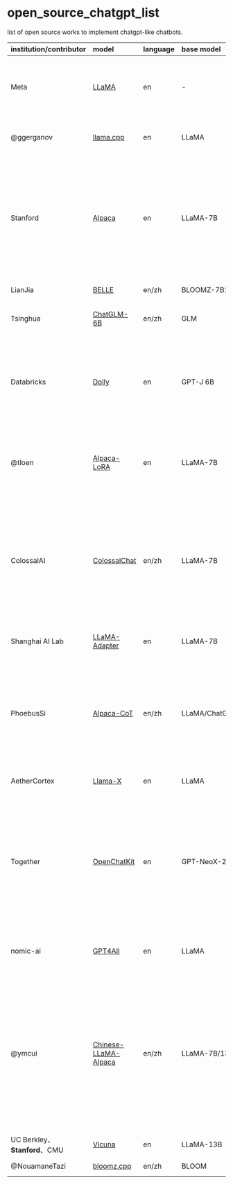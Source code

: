 # open_source_chatgpt_list

list of open source works to implement chatgpt-like chatbots.

| institution/contributor             | model                                                                                      | language | base model          | main feature                                                                                                                                                                                                                                                                                                                                                               |
| :---------------------------------- | :----------------------------------------------------------------------------------------- | -------- | :------------------ | :------------------------------------------------------------------------------------------------------------------------------------------------------------------------------------------------------------------------------------------------------------------------------------------------------------------------------------------------------------------------- |
| Meta                                | [LLaMA](https://github.com/facebookresearch/llama)                                            | en       | -                   | LLaMA-13B outperforms GPT-3(175B) and LLaMA-65B is competitive to PaLM-540M.<br />Base model for most follow-up works.                                                                                                                                                                                                                                                     |
| @ggerganov                          | [llama.cpp](https://github.com/ggerganov/llama.cpp)                                           | en       | LLaMA               | c/cpp implement of llama and some other models, using quantization.                                                                                                                                                                                                                                                                                                       |
| Stanford                            | [Alpaca](https://github.com/tatsu-lab/stanford_alpaca)                                        | en       | LLaMA-7B            | use 52K instruction-following data generated by Self-Instructt techniques to fine-utne 7B LLaMA,<br /> the resulting model,  Alpaca, behaves similarly to the `text-davinci-003` model on the Self-Instruct instruction-following evaluation suite.<br />Alpaca has inspired many follow-up models.                                                                 |
| LianJia                             | [BELLE](https://github.com/LianjiaTech/BELLE)                                                 | en/zh    | BLOOMZ-7B1-mt       | maybe the first Chinese model to follow Alpaca.                                                                                                                                                                                                                                                                                                                            |
| Tsinghua                            | [ChatGLM-6B](https://github.com/THUDM/ChatGLM-6B)                                             | en/zh    | GLM                 | well-known Chinese model, in chat mode, and can run on single GPU.                                                                                                                                                                                                                                                                                                         |
| Databricks                          | [Dolly](https://github.com/databrickslabs/dolly)                                              | en       | GPT-J 6B            | use Alpaca data to fine-tune a 2-year-old model: GPT-J, which exhibits surprisingly high quality<br /> instruction following behavior not characteristic of the foundation model on which it is based.                                                                                                                                                                    |
| @tloen                              | [Alpaca-LoRA](https://github.com/tloen/alpaca-lora)                                           | en       | LLaMA-7B            | trained within hours on a single RTX 4090,<br />reproducing the [Stanford Alpaca](https://github.com/tatsu-lab/stanford_alpaca) results using [low-rank adaptation (LoRA)](https://arxiv.org/pdf/2106.09685.pdf),<br />and can run on a Raspberry pi.                                                                                                                           |
| ColossalAI                          | [ColossalChat](https://github.com/hpcaitech/ColossalAI/blob/main/applications/Chat/README.md) | en/zh    | LLaMA-7B            | provides a unified large language model framework, including:<br />Supervised datasets collection<br />Supervised instructions fine-tuning<br />Reward model training<br />RLHF<br />Quantization inference<br />Fast model deploying<br />Perfectly integrated with the Hugging Face ecosystem                                                                            |
| Shanghai AI Lab                     | [LLaMA-Adapter](https://github.com/ZrrSkywalker/LLaMA-Adapter)                                | en       | LLaMA-7B            | Fine-tuning LLaMA to follow instructions within 1 Hour and 1.2M Parameters                                                                                                                                                                                                                                                                                                 |
| PhoebusSi                           | [Alpaca-CoT](https://github.com/PhoebusSi/Alpaca-CoT)                                         | en/zh    | LLaMA/ChatGLM/BLOOM | extend CoT data to Alpaca to boost its reasoning ability.<br />aims to build an instruction finetuning (IFT) platform with extensive instruction collection (especially the CoT datasets)<br /> and a unified interface for various large language models.                                                                                                                 |
| AetherCortex                        | [Llama-X](https://github.com/AetherCortex/Llama-X)                                            | en       | LLaMA               | Open Academic Research on Improving LLaMA to SOTA LLM                                                                                                                                                                                                                                                                                                                      |
| Together                            | [OpenChatKit](https://github.com/togethercomputer/OpenChatKit)                                | en       | GPT-NeoX-20B        | OpenChatKit provides a powerful, open-source base to create both specialized and general purpose chatbots for various applications.<br /> The kit includes an instruction-tuned language models, a moderation model, and an extensible retrieval system for including <br />up-to-date responses from custom repositories.                                                 |
| nomic-ai                            | [GPT4All](https://github.com/nomic-ai/gpt4all)                                                | en       | LLaMA               | trained on a massive collection of clean assistant data including code, stories and dialogue                                                                                                                                                                                                                                                                               |
| @ymcui                              | [Chinese-LLaMA-Alpaca](https://github.com/ymcui/Chinese-LLaMA-Alpaca)                         | en/zh    | LLaMA-7B/13B        | expand the Chinese vocabulary based on the original LLaMA and use Chinese data for secondary pre-training,<br /> further enhancing Chinese basic semantic understanding. Additionally, the project uses Chinese instruction data<br /> for fine-tuning on the basis of the Chinese LLaMA, significantly improving the model's understanding and execution of instructions. |
| UC Berkley、**Stanford**、CMU | [Vicuna](https://github.com/lm-sys/FastChat)                                                  | en       | LLaMA-13B           | Impressing GPT-4 with 90% ChatGPT Quality                                                                                                                                                                                                                                                                                                                                  |
| @NouamaneTazi                       | [bloomz.cpp](https://github.com/NouamaneTazi/bloomz.cpp)                                      | en/zh    | BLOOM               | C++ implementation for BLOOM inference.                                                                                                                                                                                                                                                                                                                                    |
